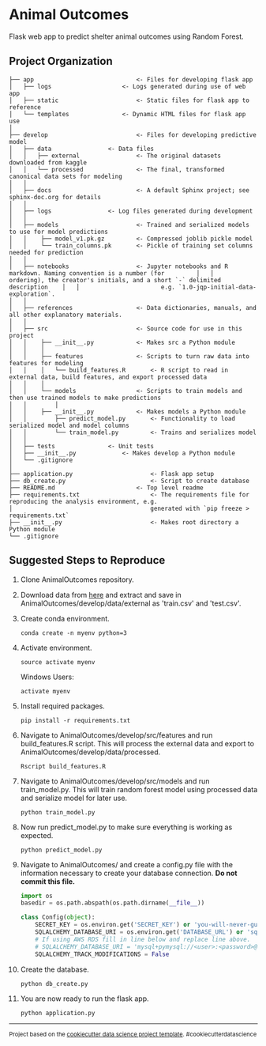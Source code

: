 Animal Outcomes
==============================

Flask web app to predict shelter animal outcomes using Random Forest.

Project Organization
------------
	├── app	                			<- Files for developing flask app
	│   ├── logs					<- Logs generated during use of web app 
	│   ├── static      				<- Static files for flask app to reference
	│   └── templates				<- Dynamic HTML files for flask app use
	│
	├── develop          				<- Files for developing predictive model	
	│	├── data				<- Data files
	│	│   ├── external    			<- The original datasets downloaded from kaggle
	│	│   └── processed   			<- The final, transformed canonical data sets for modeling
	│	│			
	│	├── docs            			<- A default Sphinx project; see sphinx-doc.org for details
	│	│			
	│	├── logs				<- Log files generated during development
	│	│
	│	├── models            	 		<- Trained and serialized models to use for model predictions
	│	│    ├── model_v1.pk.gz			<- Compressed joblib pickle model
	│	│    └── train_columns.pk		<- Pickle of training set columns needed for prediction
	│	│
	│	├── notebooks          			<- Jupyter notebooks and R markdown. Naming convention is a number (for 		│	│						ordering), the creator's initials, and a short `-` delimited description	│	│						e.g. `1.0-jqp-initial-data-exploration`.
	│	│
	│	├── references        	 		<- Data dictionaries, manuals, and all other explanatory materials.
	│	│
	│	├── src                			<- Source code for use in this project
	│	│    ├── __init__.py    		<- Makes src a Python module
	│	│    │ 
	│	│    ├── features      			<- Scripts to turn raw data into features for modeling
	│	│    │   └── build_features.R		<- R script to read in external data, build features, and export processed data
	│	│    │
	│	│    └── models         		<- Scripts to train models and then use trained models to make predictions
	│	│        │   
	│ 	│ 	 ├── __init__.py    		<- Makes models a Python module
	│	│        ├── predict_model.py		<- Functionality to load serialized model and model columns
	│	│        └── train_model.py     	<- Trains and serializes model
	│	│ 
	│ 	├── tests				<- Unit tests
	│ 	├── __init__.py    			<- Makes develop a Python module
	│	└── .gitignore	
	│
	├── application.py              		<- Flask app setup       
	├── db_create.py             			<- Script to create database 
	├── README.md              			<- Top level readme
	├── requirements.txt            		<- The requirements file for reproducing the analysis environment, e.g.
	│	                      	   			generated with `pip freeze > requirements.txt`
	├── __init__.py              			<- Makes root directory a Python module
	└── .gitignore					
	
Suggested Steps	to Reproduce	
--------

1. Clone AnimalOutcomes repository.

2. Download data from [here](https://www.kaggle.com/c/shelter-animal-outcomes/data) and extract and save in AnimalOutcomes/develop/data/external as 'train.csv' and 'test.csv'.

3. Create conda environment. 

    `conda create -n myenv python=3`
    
4. Activate environment.

    `source activate myenv`
	
   Windows Users:

    `activate myenv`

5. Install required packages. 

    `pip install -r requirements.txt`

6. Navigate to AnimalOutcomes/develop/src/features and run build_features.R script. This will process the external data and export to AnimalOutcomes/develop/data/processed.

	`Rscript build_features.R`
	
7. Navigate to AnimalOutcomes/develop/src/models and run train_model.py. This will train random forest model using processed data and serialize model for later use.

	`python train_model.py`
	
8. Now run predict_model.py to make sure everything is working as expected.

	`python predict_model.py`
	
9. Navigate to AnimalOutcomes/ and create a config.py file with the information necessary to create your database connection. **Do not commit this file.** 
     
    ```python
	import os
	basedir = os.path.abspath(os.path.dirname(__file__))

	class Config(object):
		SECRET_KEY = os.environ.get('SECRET_KEY') or 'you-will-never-guess'
		SQLALCHEMY_DATABASE_URI = os.environ.get('DATABASE_URL') or 'sqlite:///' + os.path.join(basedir, 'app.db')
		# If using AWS RDS fill in line below and replace line above.
		# SQLALCHEMY_DATABASE_URI = 'mysql+pymysql://<user>:<password>@<endpoint>/<database name>'
		SQLALCHEMY_TRACK_MODIFICATIONS = False
    ``` 
10. Create the database.

	`python db_create.py`
	
11. You are now ready to run the flask app.

	`python application.py`

--------

<p><small>Project based on the <a target="_blank" href="https://drivendata.github.io/cookiecutter-data-science/">cookiecutter data science project template</a>. #cookiecutterdatascience</small></p>
